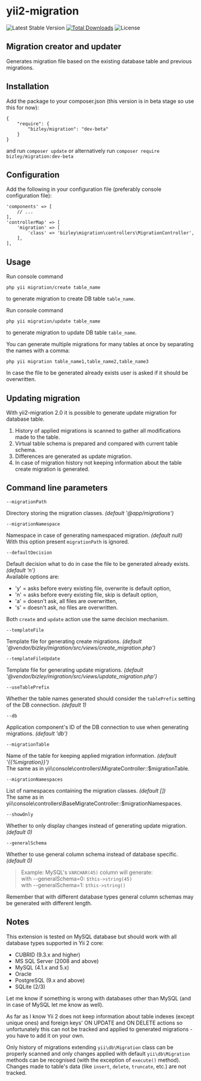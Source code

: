 # yii2-migration

![Latest Stable Version](https://img.shields.io/packagist/v/bizley/migration.svg)
[![Total Downloads](https://img.shields.io/packagist/dt/bizley/migration.svg)](https://packagist.org/packages/bizley/migration)
![License](https://img.shields.io/packagist/l/bizley/migration.svg)

## Migration creator and updater

Generates migration file based on the existing database table and previous migrations.

## Installation

Add the package to your composer.json (this version is in beta stage so use this for now):

    {
        "require": {
            "bizley/migration": "dev-beta"
        }
    }

and run `composer update` or alternatively run `composer require bizley/migration:dev-beta`

## Configuration

Add the following in your configuration file (preferably console configuration file):

    'components' => [
        // ...
    ],
    'controllerMap' => [
        'migration' => [
            'class' => 'bizley\migration\controllers\MigrationController',
        ],
    ],

## Usage

Run console command

    php yii migration/create table_name

to generate migration to create DB table `table_name`.

Run console command

    php yii migration/update table_name

to generate migration to update DB table `table_name`.

You can generate multiple migrations for many tables at once by separating the names with a comma:

    php yii migration table_name1,table_name2,table_name3

In case the file to be generated already exists user is asked if it should be overwritten.

## Updating migration

With yii2-migration 2.0 it is possible to generate update migration for database table.

1. History of applied migrations is scanned to gather all modifications made to the table.
2. Virtual table schema is prepared and compared with current table schema.
3. Differences are generated as update migration.
4. In case of migration history not keeping information about the table create migration is generated.

## Command line parameters

    --migrationPath

Directory storing the migration classes. _(default '@app/migrations')_

    --migrationNamespace

Namespace in case of generating namespaced migration. _(default null)_  
With this option present `migrationPath` is ignored. 

    --defaultDecision

Default decision what to do in case the file to be generated already exists. _(default 'n')_  
Available options are:

- 'y' = asks before every existing file, overwrite is default option,
- 'n' = asks before every existing file, skip is default option,
- 'a' = doesn't ask, all files are overwritten,
- 's' = doesn't ask, no files are overwritten.

Both `create` and `update` action use the same decision mechanism.
 
    --templateFile

Template file for generating create migrations. _(default '@vendor/bizley/migration/src/views/create_migration.php')_

    --templateFileUpdate

Template file for generating update migrations. _(default '@vendor/bizley/migration/src/views/update_migration.php')_

    --useTablePrefix

Whether the table names generated should consider the `tablePrefix` setting of the DB connection. _(default 1)_

    --db

Application component's ID of the DB connection to use when generating migrations. _(default 'db')_

    --migrationTable

Name of the table for keeping applied migration information. _(default '{{%migration}}')_  
The same as in yii\console\controllers\MigrateController::$migrationTable.

    --migrationNamespaces

List of namespaces containing the migration classes. _(default [])_  
The same as in yii\console\controllers\BaseMigrateController::$migrationNamespaces.

    --showOnly

Whether to only display changes instead of generating update migration. _(default 0)_

    --generalSchema

Whether to use general column schema instead of database specific. _(default 0)_

> Example: MySQL's `VARCHAR(45)` column will generate:  
> with --generalSchema=0: `$this->string(45)`  
> with --generalSchema=1: `$this->string()`

Remember that with different database types general column schemas may be generated with different length.

## Notes

This extension is tested on MySQL database but should work with all database types supported in Yii 2 core:

- CUBRID (9.3.x and higher)
- MS SQL Server (2008 and above)
- MySQL (4.1.x and 5.x)
- Oracle
- PostgreSQL (9.x and above)
- SQLite (2/3)

Let me know if something is wrong with databases other than MySQL (and in case of MySQL let me know as well).

As far as I know Yii 2 does not keep information about table indexes (except unique ones) and foreign keys' ON UPDATE and ON DELETE actions
so unfortunately this can not be tracked and applied to generated migrations - you have to add it on your own.

Only history of migrations extending `yii\db\Migration` class can be properly scanned and only changes applied with
default `yii\db\Migration` methods can be recognised (with the exception of `execute()` method). Changes made to table's
data (like `insert`, `delete`, `truncate`, etc.) are not tracked.
